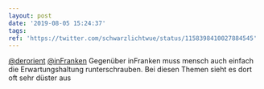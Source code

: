 ```yaml
---
layout: post
date: '2019-08-05 15:24:37'
tags: 
ref: 'https://twitter.com/schwarzlichtwue/status/1158398410027884545'
---
```

[@derorient](https://twitter.com/derorient) [@inFranken](https://twitter.com/inFranken) Gegenüber inFranken muss mensch auch einfach die Erwartungshaltung runterschrauben. Bei diesen Themen sieht es dort oft sehr düster aus